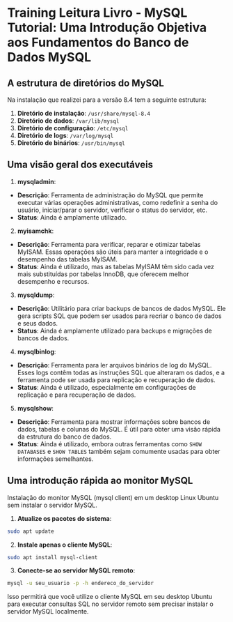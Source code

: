 # **Training Leitura Livro - MySQL Tutorial: Uma Introdução Objetiva aos Fundamentos do Banco de Dados MySQL**

## A estrutura de diretórios do MySQL

Na instalação que realizei para a versão 8.4 tem a seguinte estrutura:

1. **Diretório de instalação**: `/usr/share/mysql-8.4`
2. **Diretório de dados**: `/var/lib/mysql`
3. **Diretório de configuração**: `/etc/mysql`
4. **Diretório de logs**: `/var/log/mysql`
5. **Diretório de binários**: `/usr/bin/mysql`

## Uma visão geral dos executáveis

1. **mysqladmin**:

- **Descrição**: Ferramenta de administração do MySQL que permite executar várias operações administrativas, como redefinir a senha do usuário, iniciar/parar o servidor, verificar o status do servidor, etc.
- **Status**: Ainda é amplamente utilizado.

2. **myisamchk**:

- **Descrição**: Ferramenta para verificar, reparar e otimizar tabelas MyISAM. Essas operações são úteis para manter a integridade e o desempenho das tabelas MyISAM.
- **Status**: Ainda é utilizado, mas as tabelas MyISAM têm sido cada vez mais substituídas por tabelas InnoDB, que oferecem melhor desempenho e recursos.

3. **mysqldump**:

- **Descrição**: Utilitário para criar backups de bancos de dados MySQL. Ele gera scripts SQL que podem ser usados para recriar o banco de dados e seus dados.
- **Status**: Ainda é amplamente utilizado para backups e migrações de bancos de dados.

4. **mysqlbinlog**:

- **Descrição**: Ferramenta para ler arquivos binários de log do MySQL. Esses logs contêm todas as instruções SQL que alteraram os dados, e a ferramenta pode ser usada para replicação e recuperação de dados.
- **Status**: Ainda é utilizado, especialmente em configurações de replicação e para recuperação de dados.

5. **mysqlshow**:

- **Descrição**: Ferramenta para mostrar informações sobre bancos de dados, tabelas e colunas do MySQL. É útil para obter uma visão rápida da estrutura do banco de dados.
- **Status**: Ainda é utilizado, embora outras ferramentas como `SHOW DATABASES` e `SHOW TABLES` também sejam comumente usadas para obter informações semelhantes.

## Uma introdução rápida ao monitor MySQL

Instalação do monitor MySQL (mysql client) em um desktop Linux Ubuntu sem instalar o servidor MySQL.

1. **Atualize os pacotes do sistema**:

```bash
sudo apt update
```

2. **Instale apenas o cliente MySQL**:

```bash
sudo apt install mysql-client
```

3. **Conecte-se ao servidor MySQL remoto**:

```bash
mysql -u seu_usuario -p -h endereco_do_servidor
```

Isso permitirá que você utilize o cliente MySQL em seu desktop Ubuntu para executar consultas SQL no servidor remoto sem precisar instalar o servidor MySQL localmente.
